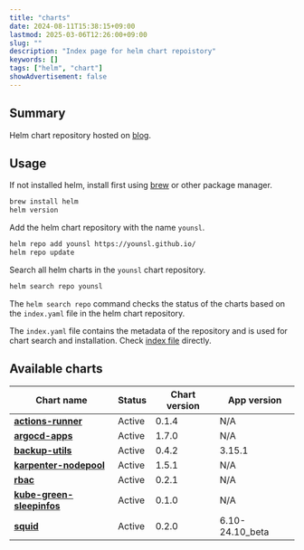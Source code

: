 ```yaml
---
title: "charts"
date: 2024-08-11T15:38:15+09:00
lastmod: 2025-03-06T12:26:00+09:00
slug: ""
description: "Index page for helm chart repoistory"
keywords: []
tags: ["helm", "chart"]
showAdvertisement: false
---
```


## Summary

Helm chart repository hosted on [blog](https://github.com/younsl/blog).

## Usage

If not installed helm, install first using [brew](https://brew.sh/) or other package manager.

```bash
brew install helm
helm version
```

Add the helm chart repository with the name `younsl`.

```bash
helm repo add younsl https://younsl.github.io/
helm repo update
```

Search all helm charts in the `younsl` chart repository.

```bash
helm search repo younsl
```

The `helm search repo` command checks the status of the charts based on the `index.yaml` file in the helm chart repository.

The `index.yaml` file contains the metadata of the repository and is used for chart search and installation. Check [index file](https://github.com/younsl/blog/blob/main/static/index.yaml) directly.

## Available charts

| Chart name | Status | Chart version | App version |
| ---------- | ------ | ------------- | ----------- |
| [**actions-runner**][actions-runner] | Active | 0.1.4 | N/A |
| [**argocd-apps**][argocd-apps] | Active | 1.7.0 | N/A |
| [**backup-utils**][backup-utils] | Active | 0.4.2 | 3.15.1 |
| [**karpenter-nodepool**][karpenter-nodepool] | Active | 1.5.1 | N/A |
| [**rbac**][rbac] | Active | 0.2.1 | N/A |
| [**kube-green-sleepinfos**][kube-green-sleepinfos] | Active | 0.1.0 | N/A |
| [**squid**][squid] | Active | 0.2.0 | 6.10-24.10_beta |

[actions-runner]: https://github.com/younsl/blog/tree/main/content/charts/actions-runner/Chart.yaml
[argocd-apps]: https://github.com/younsl/blog/tree/main/content/charts/argocd-apps/Chart.yaml
[backup-utils]: https://github.com/younsl/blog/tree/main/content/charts/backup-utils/Chart.yaml
[karpenter-nodepool]: https://github.com/younsl/blog/tree/main/content/charts/karpenter-nodepool/Chart.yaml
[rbac]: https://github.com/younsl/blog/tree/main/content/charts/rbac/Chart.yaml
[kube-green-sleepinfos]: https://github.com/younsl/blog/tree/main/content/charts/kube-green-sleepinfos/Chart.yaml
[squid]: https://github.com/younsl/blog/tree/main/content/charts/squid/Chart.yaml

